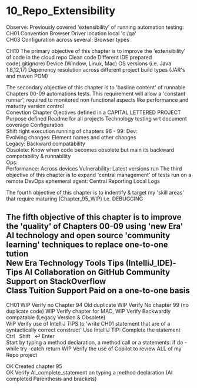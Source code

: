 # 10_Repo_Extensibility

Observe: Previously covered 'extensibility' of running automation testing:
		CH01 	Convention
				Browser Driver location local 'c:/qa'		
                CH03 	Configuration across several: 
				Browser types		
			  	
CH10
The primary objective of this chapter is to improve the 'extensibility' of code in the cloud repo
	Clean code
 		Different IDE prepared code(.gitignore)
		Device (Window, Linux, Mac)
  		OS versions (i.e. Java 1.8,12,17)
		Depenency resolution across different project build types (JAR's and maven POM)	

The secondary objective of this chapter is to 'basline content' of runnable Chapters 00-09 automations tests.
This requirement will allow a 'constant runner', required to monitored non functional aspects like performance and maturity version control  	
		Conevtion
		 		Chapter Ojectives defined in a CAPITAL LETTERED PROJECT
		 		Purpose defined Readme for all projects
		 		Technology testing wrt document coverage
		Configuration	
				Shift right execution running of chapters 96 - 99:
	 			Dev: 	
     						Evolving changes:  Element names and other changes  
     						Legacy:		   Backward compatability	
    						Obsolete:	   Know when code becomes obsolete but main its backward compatability & runnability  
	 			Ops:		
     						Performance: 	   Across devices
    						Vulnerability: 	   Latest versions run
The third objective of this chapter is to expand 'central management' of tests run on a remote DevOps ephemeral agent:
				Central Reporting
			 	Local Logs 
		     
The fourth objective of this chapter is to indentify & target my 'skill areas' that require maturing (Chapter_95_WIP) i.e.
				DEBUGGING

The fifth objective of this chapter is to improve the 'quality' of Chapters 00-09 using 'new Era' AI technology and open source 'community learning' techniques to replace one-to-one tution  
		New Era Technology
 				Tools Tips (IntelliJ_IDE)-Tips
				AI
 				Collaboration on GitHub
  				Community Support on StackOverflow 	
   			   	Class Tuition
    				Support Paid on a one-to-one basis   	   
----------------------------------------------------------------------------------------------------------------------------------------------
CH01
WIP     Verify no Chapter 94 Old duplicate
WIP	Verify No chapter 99 (no duplicate code)
WIP     Verify chapter for MAC, 
WIP 	Verify Backwardly compatable (Legacy Version & Obsolete)  
WIP    	Verify use of IntelliJ TIPS to 'write CH01 statement that are of a syntactically correct construct' 
	   	Use IntelliJ TIP: Complete the statement Ctrl   Shift   ↩ Enter		 	
	       			Start by typing a method declaration, a method call or a statements:
	       				if
		    			do -while
		 			try -catch
	      				return
WIP     Verify the use of Copilot to review ALL of my Repo project

OK     	Created chapter 95    
OK     	Verify AI_complete_statement on typing a method declaration (AI completed Parenthesis and brackets)

